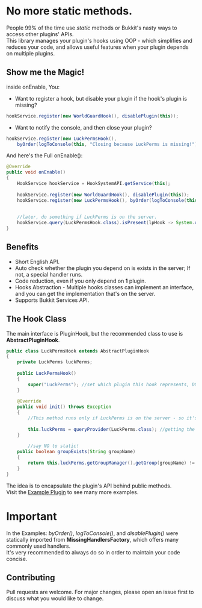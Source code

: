 # No more static methods.
People 99% of the time use _static_ methods or Bukkit's nasty ways to access other plugins' APIs.\
This library manages your plugin\'s hooks using OOP - which simplifies and reduces your code, and allows useful features when your plugin depends on multiple plugins.

## Show me the Magic!
inside onEnable, You:
* Want to register a hook, but disable your plugin if the hook's plugin is missing?
```java
hookService.register(new WorldGuardHook(), disablePlugin(this)); 
```
* Want to notify the console, and then close your plugin?
```java
hookService.register(new LuckPermsHook(), 
	byOrder(logToConsole(this, "Closing because LuckPerms is missing!"), disablePlugin(this))); 
```
And here's the Full onEnable():
```java
@Override
public void onEnable()
{
    HookService hookService = HookSystemAPI.getService(this);
    
    hookService.register(new WorldGuardHook(), disablePlugin(this)); 
    hookService.register(new LuckPermsHook(), byOrder(logToConsole(this, "Closing because LuckPerms is missing!"), disablePlugin(this))); 
   
   
    //later, do something if LuckPerms is on the server.
    hookService.query(LuckPermsHook.class).isPresent(lpHook -> System.out.println(lpHook.groupExists("owner"));
}
```

## Benefits
* Short English API.
* Auto check whether the plugin you depend on is exists in the server; If not, a special handler runs.
* Code reduction, even if you only depend on **1** plugin.
* Hooks Abstraction - Multiple hooks classes can implement an interface, and you can get the implementation that's on the server.
* Supports Bukkit Services API.

## The Hook Class
The main interface is PluginHook, but the recommended class to use is **AbstractPluginHook**.
```java
public class LuckPermsHook extends AbstractPluginHook
{
	private LuckPerms luckPerms;
	
	public LuckPermsHook()
	{
		super("LuckPerms"); //set which plugin this hook represents, DO NOT access the API here!
	}
	
	@Override
	public void init() throws Exception
	{
		//This method runs only if LuckPerms is on the server - so it's safe to access its API.
    
		this.luckPerms = queryProvider(LuckPerms.class); //getting the LuckPerms instance from Bukkit's Services API
	}
  
        //say NO to static!
	public boolean groupExists(String groupName) 
	{
		return this.luckPerms.getGroupManager().getGroup(groupName) != null;
	}
}
```
The idea is to encapsulate the plugin's API behind public methods.\
Visit the [Example Plugin](https://github.com/DavidTheExplorer/Hooks-System/blob/master/src/dte/hooksystem/exampleplugin/hooks/WorldGuardHook.java) to see many more examples.

# Important
In the Examples: _byOrder()_, _logToConsole()_, and _disablePlugin()_ were statically imported from **MissingHandlersFactory**, which offers many commonly used handlers.\
It's very recommended to always do so in order to maintain your code concise.

## Contributing
Pull requests are welcome. For major changes, please open an issue first to discuss what you would like to change.
